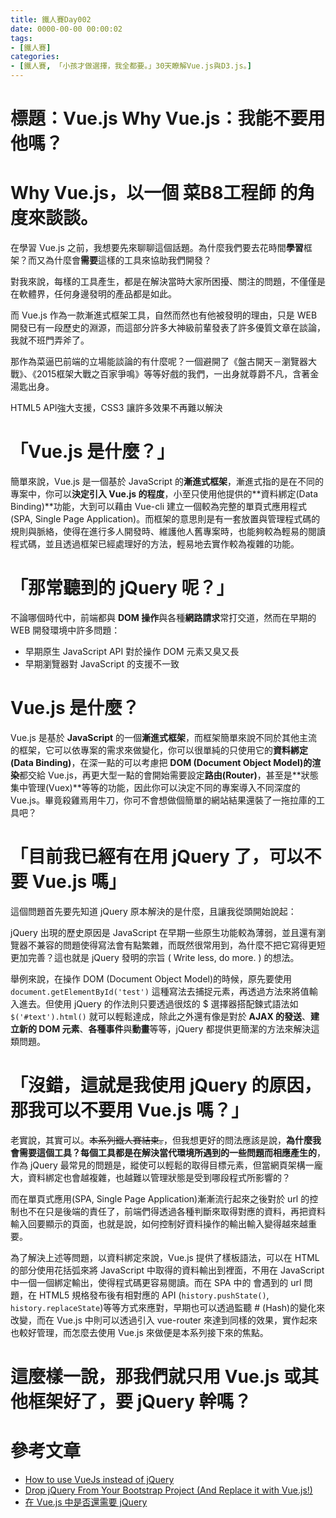 ```yaml
---
title: 鐵人賽Day002
date: 0000-00-00 00:00:02
tags:
- [鐵人賽]
categories: 
- [鐵人賽, 「小孩才做選擇，我全都要。」30天瞭解Vue.js與D3.js。]
---
```


# 標題：Vue.js Why Vue.js：我能不要用他嗎？

# Why Vue.js，以一個 菜B8工程師 的角度來談談。
在學習 Vue.js 之前，我想要先來聊聊這個話題。為什麼我們要去花時間**學習**框架？而又為什麼會**需要**這樣的工具來協助我們開發？

對我來說，每樣的工具產生，都是在解決當時大家所困擾、關注的問題，不僅僅是在軟體界，任何身邊發明的產品都是如此。

而 Vue.js 作為一款漸進式框架工具，自然而然也有他被發明的理由，只是 WEB 開發已有一段歷史的淵源，而這部分許多大神級前輩發表了許多優質文章在談論，我就不班門弄斧了。

那作為菜逼巴前端的立場能談論的有什麼呢？一個避開了《盤古開天－瀏覽器大戰》、《2015框架大戰之百家爭鳴》等等好戲的我們，一出身就尊爵不凡，含著金湯匙出身。

HTML5 API強大支援，CSS3 讓許多效果不再難以解決

















# 「Vue.js 是什麼？」
簡單來說，Vue.js 是一個基於 JavaScript 的**漸進式框架**，漸進式指的是在不同的專案中，你可以**決定引入 Vue.js 的程度**，小至只使用他提供的**資料綁定(Data Binding)**功能，大到可以藉由 Vue-cli 建立一個較為完整的單頁式應用程式(SPA, Single Page Application)。而框架的意思則是有一套放置與管理程式碼的規則與脈絡，使得在進行多人開發時、維護他人舊專案時，也能夠較為輕易的閱讀程式碼，並且透過框架已經處理好的方法，輕易地去實作較為複雜的功能。

# 「那常聽到的 jQuery 呢？」
不論哪個時代中，前端都與 **DOM 操作**與各種**網路請求**常打交道，然而在早期的 WEB 開發環境中許多問題：

- 早期原生 JavaScript API 對於操作 DOM 元素又臭又長
- 早期瀏覽器對 JavaScript 的支援不一致














# Vue.js 是什麼？
Vue.js 是基於 **JavaScript** 的一個**漸進式框架**，而框架簡單來說不同於其他主流的框架，它可以依專案的需求來做變化，你可以很單純的只使用它的**資料綁定(Data Binding)**，在深一點的可以考慮把 **DOM (Document Object Model)的渲染**都交給 Vue.js，再更大型一點的會開始需要設定**路由(Router)**，甚至是**狀態集中管理(Vuex)**等等的功能，因此你可以決定不同的專案導入不同深度的 Vue.js。畢竟殺雞焉用牛刀，你可不會想做個簡單的網站結果還裝了一拖拉庫的工具吧？

# 「目前我已經有在用 jQuery 了，可以不要 Vue.js 嗎」

這個問題首先要先知道 jQuery 原本解決的是什麼，且讓我從頭開始說起：

jQuery 出現的歷史原因是 JavaScript 在早期一些原生功能較為薄弱，並且還有瀏覽器不兼容的問題使得寫法會有點繁雜，而既然很常用到，為什麼不把它寫得更短更加完善？這也就是 jQuery 發明的宗旨 ( Write less, do more. ) 的想法。

舉例來說，在操作 DOM (Document Object Model)的時候，原先要使用 `document.getElementById('test')` 這種寫法去捕捉元素，再透過方法來將值輸入進去。但使用 jQuery 的作法則只要透過很炫的 $ 選擇器搭配鍊式語法如 `$('#text').html()` 就可以輕鬆達成，除此之外還有像是對於 **AJAX 的發送**、**建立新的 DOM 元素**、**各種事件**與**動畫**等等，jQuery 都提供更簡潔的方法來解決這類問題。

# 「沒錯，這就是我使用 jQuery 的原因，那我可以不要用 Vue.js 嗎？」

老實說，其實可以。~~本系列鐵人賽結束。~~，但我想更好的問法應該是說，**為什麼我會需要這個工具？**每個工具都是在**解決當代環境所遇到的一些問題而相應產生的**，作為 jQuery 最常見的問題是，縱使可以輕鬆的取得目標元素，但當網頁架構一龐大，資料綁定也會越複雜，也越難以管理狀態是受到哪段程式所影響的？

而在單頁式應用(SPA, Single Page Application)漸漸流行起來之後對於 url 的控制也不在只是後端的責任了，前端們得透過各種判斷來取得對應的資料，再把資料輸入回要顯示的頁面，也就是說，如何控制好資料操作的輸出輸入變得越來越重要。

為了解決上述等問題，以資料綁定來說，Vue.js 提供了樣板語法，可以在 HTML 的部分使用花括弧來將 JavaScript 中取得的資料輸出到裡面，不用在 JavaScript 中一個一個綁定輸出，使得程式碼更容易閱讀。而在 SPA 中的 會遇到的 url 問題，在 HTML5 規格發布後有相對應的 API (`history.pushState()`, `history.replaceState`)等等方式來應對，早期也可以透過監聽 # (Hash)的變化來改變，而在 Vue.js 中則可以透過引入 vue-router 來達到同樣的效果，實作起來也較好管理，而怎麼去使用 Vue.js 來做便是本系列接下來的焦點。

# 這麼樣一說，那我們就只用 Vue.js 或其他框架好了，要 jQuery 幹嗎？












# 參考文章

- [How to use VueJs instead of jQuery](https://medium.com/kaliop/how-to-use-vuejs-instead-of-jquery-ee6003ba323d)
- [Drop jQuery From Your Bootstrap Project (And Replace it with Vue.js!)](https://medium.com/js-dojo/drop-jquery-from-your-bootstrap-project-and-replace-it-with-vue-js-82230bfca98a)
- [在 Vue.js 中是否還需要 jQuery](https://www.jianshu.com/p/0005487ee299)






